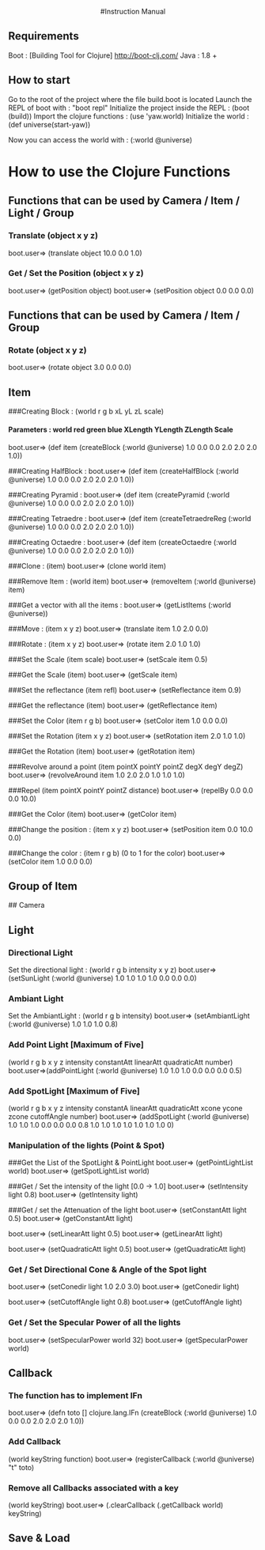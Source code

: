 <p style="text-align: center;">
#Instruction Manual

</p>

## Requirements

Boot : [Building Tool for Clojure] http://boot-clj.com/
Java : 1.8 +

## How to start

Go to the root of the project where the file build.boot is located
Launch the REPL of boot with : "boot repl"
Initialize the project inside the REPL : (boot (build))
Import the clojure functions : (use 'yaw.world)
Initialize the world : (def universe(start-yaw))

Now you can access the world with : (:world @universe)

# How to use the Clojure Functions

## Functions that can be used by Camera / Item / Light / Group

### Translate (object x y z)
boot.user=> (translate object 10.0 0.0 1.0)

### Get / Set the Position (object x y z)
boot.user=> (getPosition object)
boot.user=> (setPosition object 0.0 0.0 0.0)

## Functions that can be used by Camera / Item / Group

### Rotate (object x y z)
boot.user=> (rotate object 3.0 0.0 0.0)


## Item

###Creating  Block : (world r g b xL yL zL scale)

#### Parameters : world red green blue XLength YLength ZLength Scale
boot.user=> (def item (createBlock (:world @universe) 1.0 0.0 0.0 2.0 2.0 2.0 1.0))

###Creating  HalfBlock : 
boot.user=> (def item (createHalfBlock (:world @universe) 1.0 0.0 0.0 2.0 2.0 2.0 1.0))

###Creating  Pyramid :
boot.user=> (def item (createPyramid (:world @universe) 1.0 0.0 0.0 2.0 2.0 2.0 1.0))

###Creating  Tetraedre :
boot.user=> (def item (createTetraedreReg (:world @universe) 1.0 0.0 0.0 2.0 2.0 2.0 1.0))

###Creating Octaedre  :
boot.user=> (def item (createOctaedre (:world @universe) 1.0 0.0 0.0 2.0 2.0 2.0 1.0))

###Clone : (item)
boot.user=> (clone world item)

###Remove Item : (world item)
boot.user=> (removeItem (:world @universe) item)
      
###Get a vector with all the items :
boot.user=> (getListItems (:world @universe))

###Move : (item x y z)
boot.user=> (translate item 1.0 2.0 0.0)

###Rotate : (item x y z)
boot.user=> (rotate item 2.0 1.0 1.0)

###Set the Scale (item scale)
boot.user=> (setScale item 0.5)

###Get the Scale (item)
boot.user=> (getScale item)

###Set the reflectance (item refl)
boot.user=> (setReflectance item 0.9)

###Get the reflectance (item)
boot.user=> (getReflectance item)

###Set the Color (item r g b)
boot.user=> (setColor item 1.0 0.0 0.0)

###Set the Rotation (item x y z)
boot.user=> (setRotation item 2.0 1.0 1.0)

###Get the Rotation (item)
boot.user=> (getRotation item)

###Revolve around a point (item pointX pointY pointZ degX degY degZ)
boot.user=> (revolveAround item 1.0 2.0 2.0 1.0 1.0 1.0)

###Repel (item pointX pointY pointZ distance)
boot.user=> (repelBy 0.0 0.0 0.0 10.0)

###Get the Color (item)
boot.user=> (getColor item)

###Change the position : (item x y z)
boot.user=> (setPosition item 0.0 10.0 0.0)

###Change the color : (item r g b) (0 to 1 for the color)
boot.user=> (setColor item 1.0 0.0 0.0)


## Group of Item

## Camera

## Light

### Directional Light
Set the directional light : (world r g b intensity x y z)
boot.user=> (setSunLight (:world @universe) 1.0 1.0 1.0 1.0 0.0 0.0 0.0)

### Ambiant Light
Set the AmbiantLight : (world r g b intensity)
boot.user=> (setAmbiantLight (:world @universe) 1.0 1.0 1.0 0.8)

### Add Point Light [Maximum of Five]
(world r g b x y z intensity constantAtt linearAtt quadraticAtt number)
boot.user=>(addPointLight (:world @universe) 1.0 1.0 1.0 0.0 0.0 0.0 0.5)

### Add SpotLight [Maximum of Five]

(world r g b x y z  intensity constantA linearAtt quadraticAtt xcone ycone zcone cutoffAngle number)
boot.user=> (addSpotLight (:world @universe) 1.0 1.0 1.0 0.0 0.0 0.0 0.8 1.0 1.0 1.0 1.0 1.0 1.0 1.0 0)

### Manipulation of the lights (Point & Spot)

###Get the List of the SpotLight & PointLight
boot.user=> (getPointLightList world)
boot.user=> (getSpotLightList world)

###Get / Set the intensity of the light [0.0 -> 1.0]
boot.user=> (setIntensity light 0.8)
boot.user=> (getIntensity light)

###Get / set the Attenuation of the light
boot.user=> (setConstantAtt light 0.5)
boot.user=> (getConstantAtt light)

boot.user=> (setLinearAtt light 0.5)
boot.user=> (getLinearAtt light)

boot.user=> (setQuadraticAtt light 0.5)
boot.user=> (getQuadraticAtt light)

### Get / Set Directional Cone & Angle of the Spot light
boot.user=> (setConedir light 1.0 2.0 3.0)
boot.user=> (getConedir light)

boot.user=> (setCutoffAngle light 0.8)
boot.user=> (getCutoffAngle light)

### Get / Set the Specular Power of all the lights
boot.user=> (setSpecularPower world 32)
boot.user=> (getSpecularPower world)

## Callback

### The function has to implement IFn

boot.user=> (defn toto [] clojure.lang.IFn (createBlock (:world @universe) 1.0 0.0 0.0 2.0 2.0 2.0 1.0))

### Add Callback
(world keyString function)
boot.user=> (registerCallback (:world @universe) "t" toto)

### Remove all Callbacks associated with a key
(world keyString)
boot.user=> (.clearCallback (.getCallback world) keyString)


## Save & Load




